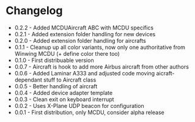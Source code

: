 # Changelog

- 0.2.2 - Added MCDUAircraft ABC with MCDU specifics
- 0.2.1 - Added extension folder handling for new devices
- 0.2.0 - Added extension folder handling for aircrafts
- 0.1.1 - Cleanup up all color variants, now only one authoritative from Winwing MCDU (+ define color there too)
- 0.1.0 - First distribuable version
- 0.0.7 - Aircraft is hook to add more Airbus aircraft from other authors
- 0.0.6 - Added Laminar A333 and adjusted code moving aicraft-dependant stuff to Aircraft class
- 0.0.5 - Better handling of aircraft
- 0.0.4 - Added device adapter template
- 0.0.3 - Clean exit on keyboard interrupt
- 0.0.2 - Uses X-Plane UDP beacon for configuration
- 0.0.1 - First distribution, only MCDU, consider alpha release
